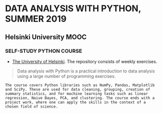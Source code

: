 # DATA ANALYSIS WITH PYTHON, SUMMER 2019

## Helsinki University MOOC

### SELF-STUDY PYTHON COURSE

- [The University of Helsinki](https://courses.helsinki.fi/fi/aycsm90004en/129660063). The repository consists of weekly exercises.


> Data analysis with Python is a practical introduction to data analysis using a large number of programming exercises.

```
The course covers Python libraries such as NumPy, Pandas, Matplotlib and SciPy. These are used for data cleaning, grouping, creation of summary statistics, and for machine learning tasks such as linear regression, Naive Bayes, PCA, and clustering. The course ends with a project work, where one can apply the skills in the context of a chosen field of science.

```
